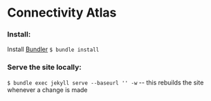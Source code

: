 # Connectivity Atlas

### Install:

Install [Bundler](http://bundler.io/)
`$ bundle install`

### Serve the site locally:

`$ bundle exec jekyll serve --baseurl '' -w` -- this rebuilds the site whenever a change is made